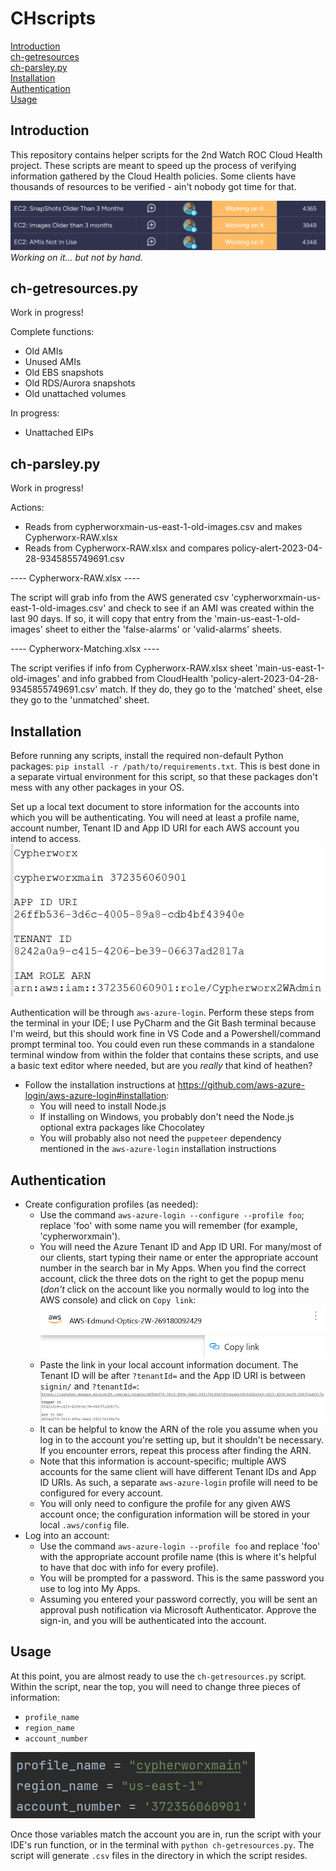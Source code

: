 
# CHscripts

[Introduction](#introduction)<br>
[ch-getresources](#ch-getresources.py)<br>
[ch-parsley.py](#ch-parsley.py)<br>
[Installation](#installation)<br>
[Authentication](#authentication)<br>
[Usage](#usage)

## Introduction

This repository contains helper scripts for the 2nd Watch ROC Cloud Health project. These scripts are meant to speed up the process of verifying information gathered by the Cloud Health policies. Some clients have thousands of resources to be verified - ain't nobody got time for that.

![img.png](src/img_4.png)
_Working on it... but not by hand._

## ch-getresources.py
Work in progress!

Complete functions:
- Old AMIs
- Unused AMIs
- Old EBS snapshots
- Old RDS/Aurora snapshots
- Old unattached volumes

In progress:
- Unattached EIPs

## ch-parsley.py
Work in progress!

Actions:
- Reads from cypherworxmain-us-east-1-old-images.csv and makes Cypherworx-RAW.xlsx
- Reads from Cypherworx-RAW.xlsx and compares policy-alert-2023-04-28-9345855749691.csv

---- Cypherworx-RAW.xlsx ----

The script will grab info from the AWS generated csv 'cypherworxmain-us-east-1-old-images.csv' and check to see if an AMI was created within the last 90 days. If so, it will copy that entry from the 'main-us-east-1-old-images' sheet to either the 'false-alarms' or 'valid-alarms' sheets.

---- Cypherworx-Matching.xlsx ----

The script verifies if info from Cypherworx-RAW.xlsx sheet 'main-us-east-1-old-images' and info grabbed from CloudHealth 'policy-alert-2023-04-28-9345855749691.csv' match. If they do, they go to the 'matched' sheet, else they go to the 'unmatched' sheet.

## Installation

Before running any scripts, install the required non-default Python packages: `pip install -r /path/to/requirements.txt`. This is best done in a separate virtual environment for this script, so that these packages don't mess with any other packages in your OS.

Set up a local text document to store information for the accounts into which you will be authenticating. You will need at least a profile name, account number, Tenant ID and App ID URI for each AWS account you intend to access.
![img_2.png](src/img_2.png)

Authentication will be through `aws-azure-login`. Perform these steps from the terminal in your IDE; I use PyCharm and the Git Bash terminal because I'm weird, but this should work fine in VS Code and a Powershell/command prompt terminal too. You could even run these commands in a standalone terminal window from within the folder that contains these scripts, and use a basic text editor where needed, but are you _really_ that kind of heathen? 

- Follow the installation instructions at https://github.com/aws-azure-login/aws-azure-login#installation:
  - You will need to install Node.js
  - If installing on Windows, you probably don't need the Node.js optional extra packages like Chocolatey
  - You will probably also not need the `puppeteer` dependency mentioned in the `aws-azure-login` installation instructions

## Authentication 

- Create configuration profiles (as needed):
  - Use the command `aws-azure-login --configure --profile foo`; replace 'foo' with some name you will remember (for example, 'cypherworxmain').
  - You will need the Azure Tenant ID and App ID URI. For many/most of our clients, start typing their name or enter the appropriate account number in the search bar in My Apps. When you find the correct account, click the three dots on the right to get the popup menu (_don't_ click on the account like you normally would to log into the AWS console) and click on `Copy link`:
    ![img.png](src/img.png)
  - Paste the link in your local account information document. The Tenant ID will be after `?tenantId=` and the App ID URI is between `signin/` and `?tenantId=`:
    ![img_1.png](src/img_1.png)
  - It can be helpful to know the ARN of the role you assume when you log in to the account you're setting up, but it shouldn't be necessary. If you encounter errors, repeat this process after finding the ARN.
  - Note that this information is account-specific; multiple AWS accounts for the same client will have different Tenant IDs and App ID URIs. As such, a separate `aws-azure-login` profile will need to be configured for every account.
  - You will only need to configure the profile for any given AWS account once; the configuration information will be stored in your local `.aws/config` file.
- Log into an account:
  - Use the command `aws-azure-login --profile foo` and replace 'foo' with the appropriate account profile name (this is where it's helpful to have that doc with info for every profile).
  - You will be prompted for a password. This is the same password you use to log into My Apps.
  - Assuming you entered your password correctly, you will be sent an approval push notification via Microsoft Authenticator. Approve the sign-in, and you will be authenticated into the account.

## Usage

At this point, you are almost ready to use the `ch-getresources.py` script. Within the script, near the top, you will need to change three pieces of information:
- `profile_name`
- `region_name`
- `account_number`

![img_3.png](src/img_3.png)

Once those variables match the account you are in, run the script with your IDE's run function, or in the terminal with `python ch-getresources.py`. The script will generate `.csv` files in the directory in which the script resides.
